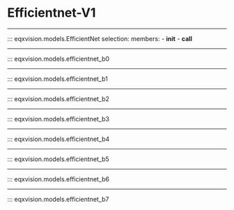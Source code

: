# Efficientnet-V1

---

::: eqxvision.models.EfficientNet
    selection:
        members:
            - __init__
            - __call__

---

::: eqxvision.models.efficientnet_b0

---

::: eqxvision.models.efficientnet_b1

---

::: eqxvision.models.efficientnet_b2

---

::: eqxvision.models.efficientnet_b3

---

::: eqxvision.models.efficientnet_b4

---

::: eqxvision.models.efficientnet_b5

---

::: eqxvision.models.efficientnet_b6

---

::: eqxvision.models.efficientnet_b7

